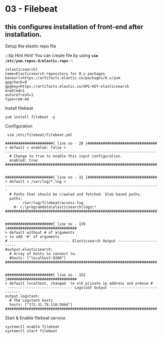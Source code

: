 # 03 - Filebeat

this configures installation of front-end after installation.
-------------------------------------------------------------

Setup the elastic repo file

:::tip Hint
Hint! You can create file by using **```vim /etc/yum.repos.d/elastic.repo```**
:::

``` shell title=/etc/yum.repos.d/elastic.repo
[elasticsearch]
name=Elasticsearch repository for 8.x packages
baseurl=https://artifacts.elastic.co/packages/8.x/yum
gpgcheck=0
gpgkey=https://artifacts.elastic.co/GPG-KEY-elasticsearch
enabled=1
autorefresh=1
type=rpm-md
```



Install filebeat
```shell
yum install filebeat -y 
```



Configuration
```shell
 vim /etc/filebeat/filebeat.yml
```
```shell
######################{ line no - 28 }################################
> default < enabled: false >
----------------------------------------------------------------------
  # Change to true to enable this input configuration.
  enabled: true
######################################################################


######################{ line no - 32 }################################
> default < /var/log/*.log >
-----------------------------------------------------------------------
  # Paths that should be crawled and fetched. Glob based paths.
  paths:
      - /var/log/filebeat/access.log
    #- c:\programdata\elasticsearch\logs\*
######################################################################


######################{ line no - 139 }################################
> default without # of arguments 
> to add '#' of arguments  
# ---------------------------- Elasticsearch Output -----------------------
#output.elasticsearch:
  # Array of hosts to connect to.
  #hosts: ["localhost:9200"]
######################################################################


######################{ line no - 152 }################################
> default localhost, changed  to elk private ip address and ermove #
 ------------------------------ Logstash Output -----------------------------
output.logstash:
  # The Logstash hosts
  hosts: ["172.31.78.110:5044"]
######################################################################
```


Start & Enable filebeat service
```shell
systemctl enable filebeat 
systemctl start filebeat 
```









```
